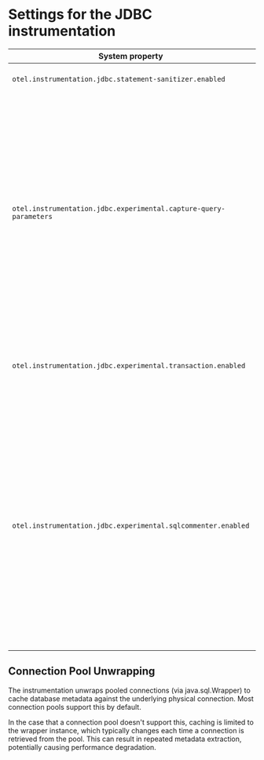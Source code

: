 # Settings for the JDBC instrumentation

| System property                                                   | Type    | Default | Description                                                                                                                                                                                                                                                                                                                                  |
|-------------------------------------------------------------------|---------|---------|----------------------------------------------------------------------------------------------------------------------------------------------------------------------------------------------------------------------------------------------------------------------------------------------------------------------------------------------|
| `otel.instrumentation.jdbc.statement-sanitizer.enabled`           | Boolean | `true`  | Enables the DB statement sanitization.                                                                                                                                                                                                                                                                                                       |
| `otel.instrumentation.jdbc.experimental.capture-query-parameters` | Boolean | `false` | Enable the capture of query parameters as span attributes. Enabling this option disables the statement sanitization. <p>WARNING: captured query parameters may contain sensitive information such as passwords, personally identifiable information or protected health info.                                                                |
| `otel.instrumentation.jdbc.experimental.transaction.enabled`      | Boolean | `false` | Enables experimental instrumentation to create spans for COMMIT and ROLLBACK operations.                                                                                                                                                                                                                                                     |
| `otel.instrumentation.jdbc.experimental.sqlcommenter.enabled`     | Boolean | `false` | Enables augmenting queries with a comment containing the tracing information. See [sqlcommenter](https://google.github.io/sqlcommenter/) for more info. WARNING: augmenting queries with tracing context will make query texts unique, which may have adverse impact on database performance. Consult with database experts before enabling. |

## Connection Pool Unwrapping

The instrumentation unwraps pooled connections (via java.sql.Wrapper) to cache database metadata
against the underlying physical connection. Most connection pools support this by default.

In the case that a connection pool doesn't support this, caching is limited
to the wrapper instance, which typically changes each time a connection is retrieved from the pool.
This can result in repeated metadata extraction, potentially causing performance degradation.
